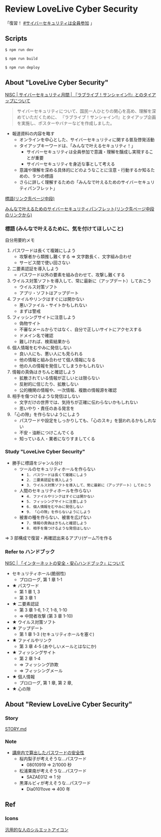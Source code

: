 # Review LoveLive Cyber Security

「復習！ [#サイバーセキュリティは全員参加](https://twitter.com/search?q=%23%E3%82%B5%E3%82%A4%E3%83%90%E3%83%BC%E3%82%BB%E3%82%AD%E3%83%A5%E3%83%AA%E3%83%86%E3%82%A3%E3%81%AF%E5%85%A8%E5%93%A1%E5%8F%82%E5%8A%A0&f=live) 」

## Scripts

```bash
$ npm run dev

$ npm run build

$ npm run deploy
```

## About "LoveLive Cyber Security"

[NISC | サイバーセキュリティ月間 | 『ラブライブ！サンシャイン!!』とのタイアップについて](https://www.nisc.go.jp/security-site/month/lovelive.html)

> サイバーセキュリティについて、国民一人ひとりの関心を高め、理解を深めていただくために、
> 『ラブライブ！サンシャイン!!』とタイアップ企画を実施し、ポスターやバナーなどを作成しました。

- 報道資料の内容を略す
  - オンラインを中心とした、サイバーセキュリティに関する普及啓発活動
  - タイアップキーワードは、「みんなで叶えるセキュリティ！」
    - サイバーセキュリティは全員参加で意識・理解を醸成し実現することが重要
    - サイバーセキュリティを身近な事として考える
  - 意識や理解を深める具体的にどのようなことに注意・行動するか知るための、９つの標語
  - さらに詳しく理解するための「みんなで叶えるためのサイバーセキュリティパンフレット」

[標語(リンク先ページ中段)](https://www.nisc.go.jp/security-site/month/lovelive.html)

[みんなで叶えるためのサイバーセキュリティパンフレット(リンク先ページ中段のリンクから)](https://www.nisc.go.jp/security-site/month/lovelive.html)

### 標語 (みんなで叶えるために、気を付けてほしいこと)

自分用要約メモ

1. パスワードは長くて複雑にしよう
   - 攻撃者から類推し難くする => 文字数長く、文字組み合わせ
   - サービス間で使い回さない
1. 二要素認証を導入しよう
   - パスワード以外の要素を組み合わせて、攻撃し難くする
1. ウイルス対策ソフトを導入して、常に最新に（アップデート）しておこう
   - ウイルス対策ソフト
   - アプリ・ソフトはアップデート
1. ファイルやリンクはすぐには開かない
   - 悪いファイル・サイトかもしれない
   - まずは警戒
1. フィッシングサイトに注意しよう
   - 偽物サイト
   - 不審なメールからではなく、自分で正しいサイトにアクセスする
   - ドメイン名で確認
   - 難しければ、検索結果から
1. 個人情報をむやみに発信しない
   - 良い人にも、悪い人にも見られる
   - 他の情報と組み合わせて個人情報になる
   - 他の人の情報を発信してしまうかもしれない
1. 情報の真偽はきちんと確認しよう
   - 拡散されている情報が正しいとは限らない
   - 反射的に信じたり、拡散しない
   - 公的機関の情報や、一次情報、複数の情報源を確認
1. 相手を傷つけるような発信はしない
   - 文字だけの世界では、気持ちが正確に伝わらないかもしれない
   - 思いやり・責任のある発言を
1. 「心の隙」を作らないようにしよう
   - パスワードや設定をしっかりしても、「心のスキ」を狙われるかもしれない
   - 不安・油断につけこんでくる
   - 知っている人・業者になりすましてくる

### Study "LoveLive Cyber Security"

- 勝手に標語をジャンル分け
  - ツールのセキュリティホールを作らない
    - `1. パスワードは長くて複雑にしよう`
    - `2. 二要素認証を導入しよう`
    - `3. ウイルス対策ソフトを導入して、常に最新に（アップデート）しておこう`
  - 人間のセキュリティホールを作らない
    - `4. ファイルやリンクはすぐには開かない`
    - `5. フィッシングサイトに注意しよう`
    - `6. 個人情報をむやみに発信しない`
    - `9. 「心の隙」を作らないようにしよう`
  - 被害の種を作らない、被害を広げない
    - `7. 情報の真偽はきちんと確認しよう`
    - `8. 相手を傷つけるような発信はしない`

=> 3 部構成で復習・再確認出来るアプリ(ゲーム?)を作る

### Refer to ハンドブック

[NISC | 「インターネットの安全・安心ハンドブック」について](https://www.nisc.go.jp/security-site/handbook/index.html)

- セキュリティホール(脆弱性)
  - プロローグ, 第 1 章 1-1
- ★ パスワード
  - 第 1 章 1, 3
  - 第 3 章 1
- ★ 二要素認証
  - 第 3 章 1-6, 1-7, 1-8, 1-10
  - => 中間者攻撃 (第 3 章 1-10)
- ★ ウイルス対策ソフト
- ★ アップデート
  - 第 1 章 1-3 (セキュリティホールを塞ぐ)
- ★ ファイルやリンク
  - 第 3 章 4-5 (あやしいメールとはなにか)
- ★ フィッシングサイト
  - 第 2 章 1-4
  - => フィッシング詐欺
  - => フィッシングメール
- ★ 個人情報
  - プロローグ, 第 1 章, 第 2 章,
- ★ 心の隙

## About "Review LoveLive Cyber Security"

### Story

[STORY.md](./STORY.md)

### Note

- [講座内で算出したパスワードの安全性](https://www.youtube.com/watch?v=SuwgnzFwizk)
  - 桜内梨子が考えそうな...パスワード
    - 08010919 => 2/1000 秒
  - 松浦果南が考えそうな...パスワード
    - SAZAE012 => 1 分
  - 黒澤ルビィが考えそうな...パスワード
    - Dia0101!ove => 400 年

## Ref

### Icons

[汎用的な人のシルエットアイコン](https://icon-rainbow.com/%E6%B1%8E%E7%94%A8%E7%9A%84%E3%81%AA%E4%BA%BA%E3%81%AE%E3%82%B7%E3%83%AB%E3%82%A8%E3%83%83%E3%83%88%E3%82%A2%E3%82%A4%E3%82%B3%E3%83%B3/)
